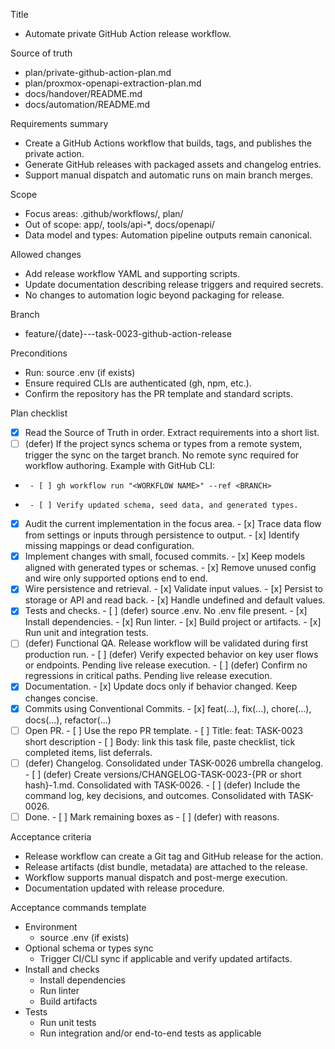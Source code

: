 Title
- Automate private GitHub Action release workflow.

Source of truth
- plan/private-github-action-plan.md
- plan/proxmox-openapi-extraction-plan.md
- docs/handover/README.md
- docs/automation/README.md

Requirements summary
- Create a GitHub Actions workflow that builds, tags, and publishes the private action.
- Generate GitHub releases with packaged assets and changelog entries.
- Support manual dispatch and automatic runs on main branch merges.

Scope
- Focus areas: .github/workflows/, plan/
- Out of scope: app/, tools/api-*, docs/openapi/
- Data model and types: Automation pipeline outputs remain canonical.

Allowed changes
- Add release workflow YAML and supporting scripts.
- Update documentation describing release triggers and required secrets.
- No changes to automation logic beyond packaging for release.

Branch
- feature/{date}---task-0023-github-action-release

Preconditions
- Run: source .env (if exists)
- Ensure required CLIs are authenticated (gh, npm, etc.).
- Confirm the repository has the PR template and standard scripts.

Plan checklist
- [x] Read the Source of Truth in order. Extract requirements into a short list.
- [ ] (defer) If the project syncs schema or types from a remote system, trigger the sync on the target branch. No remote sync required for workflow authoring.
      Example with GitHub CLI:
-      - [ ] gh workflow run "<WORKFLOW NAME>" --ref <BRANCH>
-      - [ ] Verify updated schema, seed data, and generated types.
- [x] Audit the current implementation in the focus area.
      - [x] Trace data flow from settings or inputs through persistence to output.
      - [x] Identify missing mappings or dead configuration.
- [x] Implement changes with small, focused commits.
      - [x] Keep models aligned with generated types or schemas.
      - [x] Remove unused config and wire only supported options end to end.
- [x] Wire persistence and retrieval.
      - [x] Validate input values.
      - [x] Persist to storage or API and read back.
      - [x] Handle undefined and default values.
- [x] Tests and checks.
      - [ ] (defer) source .env. No .env file present.
      - [x] Install dependencies.
      - [x] Run linter.
      - [x] Build project or artifacts.
      - [x] Run unit and integration tests.
- [ ] (defer) Functional QA. Release workflow will be validated during first production run.
      - [ ] (defer) Verify expected behavior on key user flows or endpoints. Pending live release execution.
      - [ ] (defer) Confirm no regressions in critical paths. Pending live release execution.
- [x] Documentation.
      - [x] Update docs only if behavior changed. Keep changes concise.
- [x] Commits using Conventional Commits.
      - [x] feat(...), fix(...), chore(...), docs(...), refactor(...)
- [ ] Open PR.
      - [ ] Use the repo PR template.
      - [ ] Title: feat: TASK-0023 short description
      - [ ] Body: link this task file, paste checklist, tick completed items, list deferrals.
- [ ] (defer) Changelog. Consolidated under TASK-0026 umbrella changelog.
      - [ ] (defer) Create versions/CHANGELOG-TASK-0023-{PR or short hash}-1.md. Consolidated with TASK-0026.
      - [ ] (defer) Include the command log, key decisions, and outcomes. Consolidated with TASK-0026.
- [ ] Done.
      - [ ] Mark remaining boxes as - [ ] (defer) with reasons.

Acceptance criteria
- Release workflow can create a Git tag and GitHub release for the action.
- Release artifacts (dist bundle, metadata) are attached to the release.
- Workflow supports manual dispatch and post-merge execution.
- Documentation updated with release procedure.

Acceptance commands template
- Environment
  - source .env (if exists)
- Optional schema or types sync
  - Trigger CI/CLI sync if applicable and verify updated artifacts.
- Install and checks
  - Install dependencies
  - Run linter
  - Build artifacts
- Tests
  - Run unit tests
  - Run integration and/or end-to-end tests as applicable
